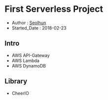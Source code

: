 # First Serverless Project
- Author : [Seolhun](https://github.com/Seolhun)
- Started_Date : 2018-02-23

## Intro
- AWS API-Gateway
- AWS Lambda
- AWS DynamoDB

## Library
- CheerIO
